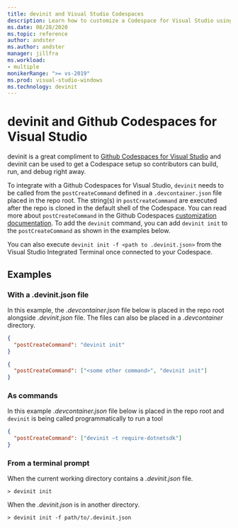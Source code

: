 ```yaml
---
title: devinit and Visual Studio Codespaces
description: Learn how to customize a Codespace for Visual Studio using devinit.
ms.date: 08/28/2020
ms.topic: reference
author: andster
ms.author: andster
manager: jillfra
ms.workload:
- multiple
monikerRange: ">= vs-2019"
ms.prod: visual-studio-windows
ms.technology: devinit
---
```

# devinit and Github Codespaces for Visual Studio

devinit is a great compliment to [Github Codespaces for Visual Studio](https://visualstudio.microsoft.com/services/visual-studio-codespaces) and devinit can be used to get a Codespace setup so contributors can build, run, and debug right away.

To integrate with a Github Codespaces for Visual Studio, `devinit` needs to be called from the `postCreateCommand` defined in a `.devcontainer.json` file placed in the repo root. The string(s) in `postCreateCommand` are executed after the repo is cloned in the default shell of the Codespace. You can read more about `postCreateCommand` in the Github Codespaces [customization documentation](https://docs.github.com/en/github/developing-online-with-codespaces/configuring-codespaces-for-your-project). To add the `devinit` command, you can add `devinit init` to the `postCreateCommand` as shown in the examples below.

You can also execute `devinit init -f <path to .devinit.json>` from the Visual Studio Integrated Terminal once connected to your Codespace.

## Examples

### With a .devinit.json file
In this example, the _.devcontainer.json_ file below is placed in the repo root alongside _.devinit.json_ file. The files can also be placed in a _.devcontainer_ directory.

```json
{
  "postCreateCommand": "devinit init"
}
```

```json
{
  "postCreateCommand": ["<some other command>", "devinit init"]
}
```

### As commands
In this example _.devcontainer.json_ file below is placed in the repo root and `devinit` is being called programmatically to run a tool  

```json
{
  "postCreateCommand": ["devinit –t require-dotnetsdk"]
}
```

### From a terminal prompt

When the current working directory contains a _.devinit.json_ file.

```batch
> devinit init
```

When the _.devinit.json_ is in another directory.

```batch
> devinit init -f path/to/.devinit.json
```
